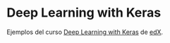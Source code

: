 # Deep Learning with Keras

Ejemplos del curso [Deep Learning with Keras](https://courses.edx.org/courses/course-v1:IBM+DL0101EN+3T2018/course/) de [edX](https://www.edx.org/es).
